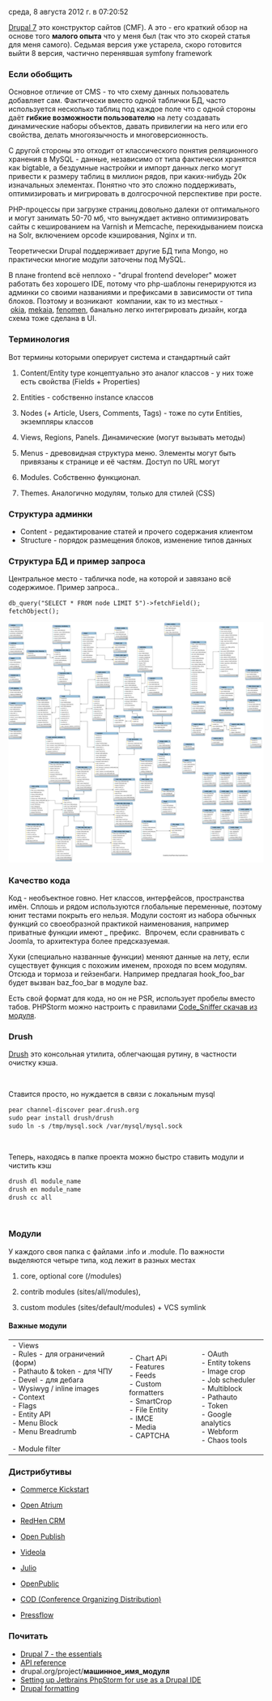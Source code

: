 среда, 8 августа 2012 г. в 07:20:52

[Drupal 7](http://drupal.org/) это конструктор сайтов (CMF). А это - его краткий обзор на основе того **малого опыта** что у меня был (так что это скорей статья для меня самого). Седьмая версия уже устарела, скоро готовится выйти 8 версия, частично перенявшая symfony framework

### Если обобщить

Основное отличие от CMS - то что схему данных пользователь добавляет сам. Фактически вместо одной таблички БД, часто используется несколько таблиц под каждое поле что с одной стороны даёт **гибкие возможности пользователю** на лету создавать динамические наборы объектов, давать привилегии на него или его свойства, делать многоязычность и многоверсионность.

С другой стороны это отходит от классического понятия реляционного хранения в MySQL - данные, независимо от типа фактически хранятся как bigtable, а бездумные настройки и импорт данных легко могут привести к размеру таблиц в миллион рядов, при каких-нибудь 20к изначальных элементах. Понятно что это сложно поддерживать, оптимизировать и мигрировать в долгосрочной перспективе при росте.

PHP-процессы при загрузке страниц довольно далеки от оптимального и могут занимать 50-70 мб, что вынуждает активно оптимизировать сайты с кешированием на Varnish и Memcache, перекидыванием поиска на Solr, включением opcode кэширования, Nginx и тп.

Теоретически Drupal поддерживает другие БД типа Mongo, но практически многие модули заточены под MySQL.

В плане frontend всё неплохо - "drupal frontend developer" может работать без хорошего IDE, потому что php-шаблоны генерируются из админки со своими названиями и префиксами в зависимости от типа блоков. Поэтому и возникают  компании, как то из местных - [okia](http://www.okia.ee/), [mekaia](http://mekaia.ee/), [fenomen](http://www.fenomen.ee/), банально легко интегрировать дизайн, когда схема тоже сделана в UI.

### Терминология

Вот термины которыми оперирует система и стандартный сайт

1. Content/Entity type концептуально это аналог классов - у них тоже есть свойства (Fields + Properties)  
    
2. Entities - собственно instance классов  
    
3. Nodes (+ Article, Users, Comments, Tags) - тоже по сути Entities, экземпляры классов  
    
4. Views, Regions, Panels. Динамические (могут вызывать методы)
5. Menus - древовидная структура меню. Элементы могут быть привязаны к странице и её частям. Доступ по URL могут
6. Modules. Собственно функционал.
7. Themes. Аналогично модулям, только для стилей (CSS)

### Структура админки

- Content - редактирование статей и прочего содержания клиентом
- Structure - порядок размещения блоков, изменение типов данных

### Структура БД и пример запроса

Центральное место - табличка node, на которой и завязано всё содержимое. Пример запроса..

```
db_query("SELECT * FROM node LIMIT 5")->fetchField();
fetchObject(); 
```

![](../img/Pasted%20image%2020241019193416.png)


### Качество кода

Код - необъектное говно. Нет классов, интерфейсов, пространства имён. Сплошь и рядом используются глобальные переменные, поэтому юнит тестами покрыть его нельзя. Модули состоят из набора обычных функций со своеобразной практикой наименования, например приватные функции имеют _ префикс.  Впрочем, если сравнивать с Joomla, то архитектура более предсказуемая.

Хуки (специально названные функции) меняют данные на лету, если существует функция c похожим именем, проходя по всем модулям. Отсюда и тормоза и гейзенбаги. Например предлагая hook_foo_bar будет вызван baz_foo_bar в модуле baz.   

Есть свой формат для кода, но он не PSR, использует пробелы вместо табов. PHPStorm можно настроить с правилами [Code_Sniffer скачав из модуля](http://drupal.org/project/eclipse_code_validator).

### Drush

[Drush](http://drush.ws/) это консольная утилита, облегчающая рутину, в частности очистку кэша. 

   

Ставится просто, но нуждается в связи с локальным mysql

```
pear channel-discover pear.drush.org 
sudo pear install drush/drush 
sudo ln -s /tmp/mysql.sock /var/mysql/mysql.sock
```

   

Теперь, находясь в папке проекта можно быстро ставить модули и чистить кэш

```
drush dl module_name 
drush en module_name 
drush cc all
```

   

### Модули

У каждого своя папка с файлами .info и .module. По важности выделяются четыре типа, код лежит в разных местах

1. core, optional core (/modules)  
    
2. contrib modules (sites/all/modules),  
    
3. custom modules (sites/default/modules) + VCS symlink 

#### Важные модули

  

|   |   |   |
|---|---|---|
|- Views<br>- Rules - для ограничений (форм)<br>- Pathauto & token - для ЧПУ<br>- Devel - для дебага<br>- Wysiwyg / inline images<br>- Context<br>- Flags<br>- Entity API<br>- Menu Block<br>- Menu Breadrumb   <br>    <br>- Module filter|- Chart APi<br>- Features<br>- Feeds<br>- Custom formatters<br>- SmartCrop<br>- File Entity<br>- IMCE<br>- Media <br>- CAPTCHA|- OAuth<br>- Entity tokens<br>- Image crop<br>- Job scheduler<br>- Multiblock<br>- Pathauto<br>- Token<br>- Google analytics<br>- Webform<br>- Chaos tools|

### Дистрибутивы

- [Commerce Kickstart](http://drupal.org/project/commerce_kickstart)   
    
- [Open Atrium](http://openatrium.com/)   
    
- [RedHen CRM](http://drupal.org/project/redhen)   
    
- [Open Publish](http://drupal.org/project/openpublish)   
    
- [Videola](http://videola.tv/)   
    
- [Julio](http://drupal.org/project/julio)   
    
- [OpenPublic](http://drupal.org/project/openpublic)   
    
- [COD (Conference Organizing Distribution)](http://drupal.org/project/cod)   
    
- [Pressflow](http://pressflow.org/)   
    

### Почитать

- [Drupal 7 - the essentials](http://drupal.org/node/1576418)
- [API reference](http://api.drupal.org/api/drupal) 
- drupal.org/project/**машинное_имя_модуля**
- [Setting up Jetbrains PhpStorm for use as a Drupal IDE](http://tiger-fish.com/blog/setting-jetbrains-phpstorm-use-drupal-ide)
- [Drupal formatting](http://blog.jetbrains.com/webide/2012/03/new-in-4-0-drupal-coding-style-support/)